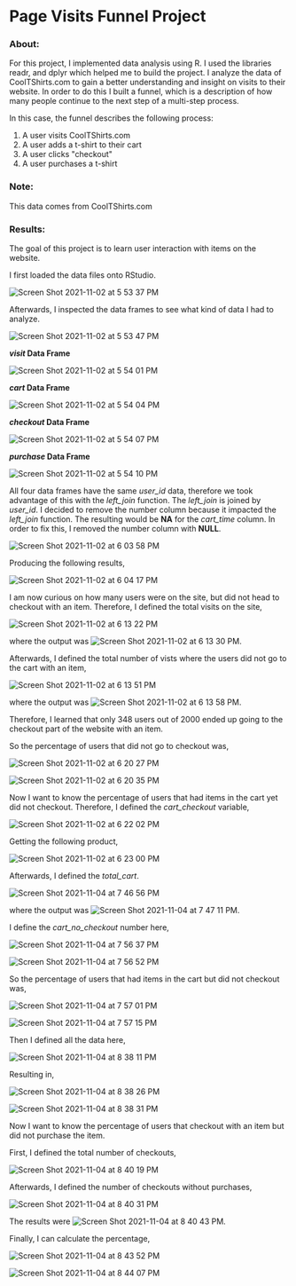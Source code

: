 # Page Visits Funnel Project
### About: 

For this project, I implemented data analysis using R. I used the libraries readr, and dplyr which helped me to build the project. I analyze the data of CoolTShirts.com to gain a better understanding and insight on visits to their website. In order to do this I built a funnel, which is a description of how many people continue to the next step of a multi-step process. 

In this case, the funnel describes the following process:
1. A user visits CoolTShirts.com
2. A user adds a t-shirt to their cart
3. A user clicks "checkout"
4. A user purchases a t-shirt
 
### Note:

This data comes from CoolTShirts.com
 
### Results:

The goal of this project is to learn user interaction with items on the website.

I first loaded the data files onto RStudio.

![Screen Shot 2021-11-02 at 5 53 37 PM](https://user-images.githubusercontent.com/89553126/139962861-7b67bf4f-b2ea-46a7-9b9a-8df5f027220d.png)

Afterwards, I inspected the data frames to see what kind of data I had to analyze.

![Screen Shot 2021-11-02 at 5 53 47 PM](https://user-images.githubusercontent.com/89553126/139962867-3a025ef0-9b93-4443-ad36-0fb9b2cce8a6.png)

***visit* Data Frame**

![Screen Shot 2021-11-02 at 5 54 01 PM](https://user-images.githubusercontent.com/89553126/139962872-8c7c78cc-101d-4eac-840b-1de407288082.png)

***cart* Data Frame**

![Screen Shot 2021-11-02 at 5 54 04 PM](https://user-images.githubusercontent.com/89553126/139962875-e4a813b6-7057-4b84-a8e0-f58f3b66b7d9.png)

***checkout* Data Frame**

![Screen Shot 2021-11-02 at 5 54 07 PM](https://user-images.githubusercontent.com/89553126/139962880-f2e8644c-a2a8-43cf-9826-7fa2eaa28e04.png)

***purchase* Data Frame**

![Screen Shot 2021-11-02 at 5 54 10 PM](https://user-images.githubusercontent.com/89553126/139962884-141731c4-b30e-4a04-b3a2-5657b3469a06.png)

All four data frames have the same *user_id* data, therefore we took advantage of this with the *left_join* function. The *left_join* is joined by *user_id*. I decided to remove the number column because it impacted the *left_join* function. The resulting would be **NA** for the *cart_time* column. In order to fix this, I removed the number column with **NULL**.  

![Screen Shot 2021-11-02 at 6 03 58 PM](https://user-images.githubusercontent.com/89553126/139964031-8042a343-ddfc-4886-8eff-8e1249da4e2e.png)

Producing the following results,
 
![Screen Shot 2021-11-02 at 6 04 17 PM](https://user-images.githubusercontent.com/89553126/139964093-7462734d-e21c-4c86-8bbd-f0c06251aab5.png)

I am now curious on how many users were on the site, but did not head to checkout with an item. Therefore, I defined the total visits on the site,

![Screen Shot 2021-11-02 at 6 13 22 PM](https://user-images.githubusercontent.com/89553126/139964767-b8cf46ec-d5b5-48ea-b288-e398ad0ad09d.png)

where the output was ![Screen Shot 2021-11-02 at 6 13 30 PM](https://user-images.githubusercontent.com/89553126/139964826-c46aa9bf-8f41-4e0b-96cf-b5f9544744ed.png).

Afterwards, I defined the total number of vists where the users did not go to the cart with an item,

![Screen Shot 2021-11-02 at 6 13 51 PM](https://user-images.githubusercontent.com/89553126/139964940-43552c85-b7d2-46ed-bbfe-7ed5293bb263.png)

where the output was ![Screen Shot 2021-11-02 at 6 13 58 PM](https://user-images.githubusercontent.com/89553126/139964955-f10b8244-ef54-4378-adad-62f49956ade4.png). 

Therefore, I learned that only 348 users out of 2000 ended up going to the checkout part of the website with an item. 

So the percentage of users that did not go to checkout was, 

![Screen Shot 2021-11-02 at 6 20 27 PM](https://user-images.githubusercontent.com/89553126/139965149-7393d1de-0c21-4fb0-a97e-c37921662929.png)
 
![Screen Shot 2021-11-02 at 6 20 35 PM](https://user-images.githubusercontent.com/89553126/139965157-6aea25ec-558b-482a-bc02-6868b4ca49ff.png)

Now I want to know the percentage of users that had items in the cart yet did not checkout. Therefore, I defined the *cart_checkout* variable, 

![Screen Shot 2021-11-02 at 6 22 02 PM](https://user-images.githubusercontent.com/89553126/139965613-1c5e6624-b903-4ba5-8840-be6740d30624.png)

Getting the following product, 

![Screen Shot 2021-11-02 at 6 23 00 PM](https://user-images.githubusercontent.com/89553126/139965616-817da85e-8fe5-412d-bfa8-578b48237c11.png)

Afterwards, I defined the *total_cart*.

![Screen Shot 2021-11-04 at 7 46 56 PM](https://user-images.githubusercontent.com/89553126/140440030-606d8656-32ca-483f-84a0-ecb2f5cdbabf.png)

where the output was ![Screen Shot 2021-11-04 at 7 47 11 PM](https://user-images.githubusercontent.com/89553126/140440038-72d2ce09-972e-474b-8284-ba2aa6c7f787.png).

I define the *cart_no_checkout* number here,

![Screen Shot 2021-11-04 at 7 56 37 PM](https://user-images.githubusercontent.com/89553126/140440695-8370f8a0-7732-486f-83b3-3f16e19170c5.png)

![Screen Shot 2021-11-04 at 7 56 52 PM](https://user-images.githubusercontent.com/89553126/140440714-f3360391-551e-4710-836f-f5a0215c6d5d.png)

So the percentage of users that had items in the cart but did not checkout was,

![Screen Shot 2021-11-04 at 7 57 01 PM](https://user-images.githubusercontent.com/89553126/140440729-c9ec97c7-be3a-41cb-a6c5-86be9e317778.png)

![Screen Shot 2021-11-04 at 7 57 15 PM](https://user-images.githubusercontent.com/89553126/140440742-02fb7909-108b-440b-a1f1-f86f5a42cad9.png)

Then I defined all the data here,

![Screen Shot 2021-11-04 at 8 38 11 PM](https://user-images.githubusercontent.com/89553126/140443810-c6dc6485-d648-4498-9b79-e8def20ce2e8.png)

Resulting in, 

![Screen Shot 2021-11-04 at 8 38 26 PM](https://user-images.githubusercontent.com/89553126/140443833-a761459b-e01d-4b80-947f-667f161cc2f4.png)

![Screen Shot 2021-11-04 at 8 38 31 PM](https://user-images.githubusercontent.com/89553126/140443839-97241a0e-6c44-4f7d-b9b2-d47f74ec8821.png)

Now I want to know the percentage of users that checkout with an item but did not purchase the item. 

First, I defined the total number of checkouts,
 
![Screen Shot 2021-11-04 at 8 40 19 PM](https://user-images.githubusercontent.com/89553126/140444095-088bc25a-bf6b-47ec-aa01-57ca39ef3176.png)

Afterwards, I defined the number of checkouts without purchases,
 
![Screen Shot 2021-11-04 at 8 40 31 PM](https://user-images.githubusercontent.com/89553126/140444145-9aa35ff2-b34f-4ce5-9f93-08caef593c33.png)

The results were ![Screen Shot 2021-11-04 at 8 40 43 PM](https://user-images.githubusercontent.com/89553126/140444170-10247033-769a-4e24-a40e-d8a9ab3306f1.png).

Finally, I can calculate the percentage,

![Screen Shot 2021-11-04 at 8 43 52 PM](https://user-images.githubusercontent.com/89553126/140444322-a4de6db3-56c2-438f-bf62-f42c026be94b.png)
 
![Screen Shot 2021-11-04 at 8 44 07 PM](https://user-images.githubusercontent.com/89553126/140444286-b3c947fd-f117-450d-af63-829cb395c3a6.png)
